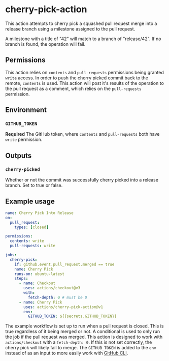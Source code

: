 # cherry-pick-action

This action attempts to cherry pick a squashed pull request merge into a release branch using a milestone assigned to the pull request.

A milestone with a title of "42" will match to a branch of "release/42". If no branch is found, the operation will fail.

## Permissions

This action relies on `contents` and `pull-requests` permissions being granted `write` access. In order to push the cherry picked commit back to the remote, `contents` is used. This action will post it's results of the operation to the pull request as a comment, which relies on the `pull-requests` permission.

## Environment

### `GITHUB_TOKEN`

**Required** The GitHub token, where `contents` and `pull-requests` both have `write` permission.

## Outputs

### `cherry-picked`

Whether or not the commit was successfully cherry picked into a release branch. Set to true or false.

## Example usage

```yaml
name: Cherry Pick Into Release
on:
  pull_request:
    types: [closed]

permissions:
  contents: write
  pull-requests: write

jobs:
  cherry-pick:
    if: github.event.pull_request.merged == true
    name: Cherry Pick
    runs-on: ubuntu-latest
    steps:
      - name: Checkout
        uses: actions/checkout@v3
        with:
          fetch-depth: 0 # must be 0
      - name: Cherry Pick
        uses: actions/cherry-pick-action@v1
        env:
          GITHUB_TOKEN: ${{secrets.GITHUB_TOKEN}}
```

The example workflow is set up to run when a pull request is closed. This is true regardless of it being merged or not. A conditional is used to only run the job if the pull request was merged. This action is designed to work with `actions/checkout` with a `fetch-depth: 0`. If this is not set correctly, the cherry pick will likely fail to merge. The `GITHUB_TOKEN` is added to the `env` instead of as an input to more easily work with [GitHub CLI](https://cli.github.com).

